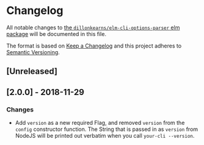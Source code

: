 # Changelog

All notable changes to
[the `dillonkearns/elm-cli-options-parser` elm package](https://github.com/dillonkearns/elm-cli-options-parser)
will be documented in this file.

The format is based on [Keep a Changelog](http://keepachangelog.com/en/1.0.0/)
and this project adheres to [Semantic Versioning](http://semver.org/spec/v2.0.0.html).

## [Unreleased]

## [2.0.0] - 2018-11-29

### Changes

- Add `version` as a new required Flag, and removed `version` from the `config`
  constructor function. The String that is passed in as `version` from NodeJS
  will be printed out verbatim when you call `your-cli --version`.
